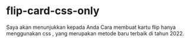 # flip-card-css-only
Saya akan menunjukkan kepada Anda Cara membuat kartu flip hanya menggunakan css , yang merupakan metode baru terbaik di tahun 2022.
